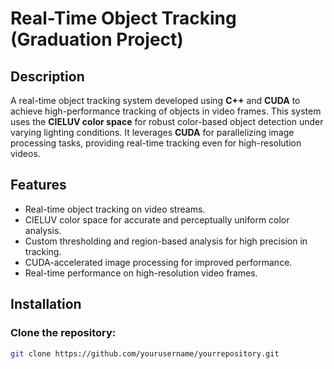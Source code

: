 # Real-Time Object Tracking (Graduation Project)

## Description
A real-time object tracking system developed using **C++** and **CUDA** to achieve high-performance tracking of objects in video frames. This system uses the **CIELUV color space** for robust color-based object detection under varying lighting conditions. It leverages **CUDA** for parallelizing image processing tasks, providing real-time tracking even for high-resolution videos.

## Features
- Real-time object tracking on video streams.
- CIELUV color space for accurate and perceptually uniform color analysis.
- Custom thresholding and region-based analysis for high precision in tracking.
- CUDA-accelerated image processing for improved performance.
- Real-time performance on high-resolution video frames.

## Installation

### Clone the repository:
```bash
git clone https://github.com/yourusername/yourrepository.git
